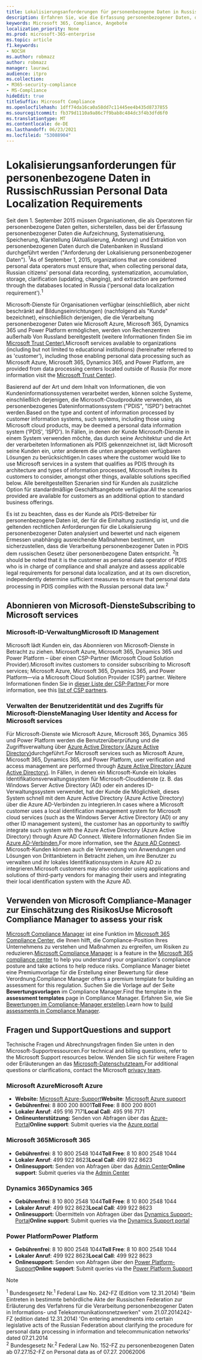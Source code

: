 ```yaml
---
title: Lokalisierungsanforderungen für personenbezogene Daten in Russisch
description: Erfahren Sie, wie die Erfassung personenbezogener Daten, die Aufzeichnung personenbezogener Daten russischer Bürger, die Systematisierung, das Auffangen, die Speicherung, die Klarstellung und die Extraktion in Microsoft-Dienste und Datenbanken in Russland durchgeführt werden.
keywords: Microsoft 365, Compliance, Angebote
localization_priority: None
ms.prod: microsoft-365-enterprise
ms.topic: article
f1.keywords:
- NOCSH
ms.author: robmazz
author: robmazz
manager: laurawi
audience: itpro
ms.collection:
- M365-security-compliance
- MS-Compliance
hideEdit: true
titleSuffix: Microsoft Compliance
ms.openlocfilehash: 1dff74da16ca0a58dd7c11445ee4b435d8737855
ms.sourcegitcommit: fb379d1110a9a86c7f9bab8c484dc3f4b3dfd6f0
ms.translationtype: MT
ms.contentlocale: de-DE
ms.lasthandoff: 06/23/2021
ms.locfileid: "53088904"
---
```

# <a name="russian-personal-data-localization-requirements"></a><span data-ttu-id="ad74a-104">Lokalisierungsanforderungen für personenbezogene Daten in Russisch</span><span class="sxs-lookup"><span data-stu-id="ad74a-104">Russian Personal Data Localization Requirements</span></span>

<span data-ttu-id="ad74a-105">Seit dem 1. September 2015 müssen Organisationen, die als Operatoren für personenbezogene Daten gelten, sicherstellen, dass bei der Erfassung personenbezogener Daten die Aufzeichnung, Systematisierung, Speicherung, Klarstellung (Aktualisierung, Änderung) und Extraktion von personenbezogenen Daten durch die Datenbanken in Russland durchgeführt werden ("Anforderung der Lokalisierung personenbezogener Daten"). <sup>1</sup></span><span class="sxs-lookup"><span data-stu-id="ad74a-105">As of September 1, 2015, organizations that are considered personal data operators must ensure that, when collecting personal data, Russian citizens' personal data recording, systematization, accumulation, storage, clarification (updating, changing), and extraction are performed through the databases located in Russia ('personal data localization requirement').<sup>1</sup></span></span>

<span data-ttu-id="ad74a-106">Microsoft-Dienste für Organisationen verfügbar (einschließlich, aber nicht beschränkt auf Bildungseinrichtungen) (nachfolgend als "Kunde" bezeichnet), einschließlich derjenigen, die die Verarbeitung personenbezogener Daten wie Microsoft Azure, Microsoft 365, Dynamics 365 und Power Platform ermöglichen, werden von Rechenzentren außerhalb Von Russland bereitgestellt (weitere Informationen finden Sie im [Microsoft Trust Center).](https://www.microsoft.com/trust-center)</span><span class="sxs-lookup"><span data-stu-id="ad74a-106">Microsoft services available to organizations (including but not limited to educational institutions) (hereinafter referred to as 'customer'), including those enabling personal data processing such as Microsoft Azure, Microsoft 365, Dynamics 365, and Power Platform, are provided from data processing centers located outside of Russia (for more information visit the [Microsoft Trust Center](https://www.microsoft.com/trust-center)).</span></span>

<span data-ttu-id="ad74a-107">Basierend auf der Art und dem Inhalt von Informationen, die von Kundeninformationssystemen verarbeitet werden, können solche Systeme, einschließlich derjenigen, die Microsoft-Cloudprodukte verwenden, als personenbezogenes Dateninformationssystem ("PDIS", "ISPD") betrachtet werden.</span><span class="sxs-lookup"><span data-stu-id="ad74a-107">Based on the type and content of information processed by customer information systems, such systems, including those using Microsoft cloud products, may be deemed a personal data information system ('PDIS', 'ISPD').</span></span> <span data-ttu-id="ad74a-108">In Fällen, in denen der Kunde Microsoft-Dienste in einem System verwenden möchte, das durch seine Architektur und die Art der verarbeiteten Informationen als PDIS gekennzeichnet ist, lädt Microsoft seine Kunden ein, unter anderem die unten angegebenen verfügbaren Lösungen zu berücksichtigen.</span><span class="sxs-lookup"><span data-stu-id="ad74a-108">In cases where the customer would like to use Microsoft services in a system that qualifies as PDIS through its architecture and types of information processed, Microsoft invites its customers to consider, amongst other things, available solutions specified below.</span></span> <span data-ttu-id="ad74a-109">Alle bereitgestellten Szenarien sind für Kunden als zusätzliche Option für standardmäßige Geschäftsangebote verfügbar.</span><span class="sxs-lookup"><span data-stu-id="ad74a-109">All the scenarios provided are available for customers as an additional option to standard business offerings.</span></span>

<span data-ttu-id="ad74a-110">Es ist zu beachten, dass es der Kunde als PDIS-Betreiber für personenbezogene Daten ist, der für die Einhaltung zuständig ist, und die geltenden rechtlichen Anforderungen für die Lokalisierung personenbezogener Daten analysiert und bewertet und nach eigenem Ermessen unabhängig ausreichende Maßnahmen bestimmt, um sicherzustellen, dass die Verarbeitung personenbezogener Daten in PDIS dem russischen Gesetz über personenbezogene Daten entspricht. <sup>2</sup></span><span class="sxs-lookup"><span data-stu-id="ad74a-110">It should be noted that it is the customer as personal data operator of PDIS who is in charge of compliance and shall analyze and assess applicable legal requirements for personal data localization, and at its own discretion, independently determine sufficient measures to ensure that personal data processing in PDIS complies with the Russian personal data law.<sup>2</sup></span></span>

## <a name="subscribing-to-microsoft-services"></a><span data-ttu-id="ad74a-111">Abonnieren von Microsoft-Dienste</span><span class="sxs-lookup"><span data-stu-id="ad74a-111">Subscribing to Microsoft services</span></span>

### <a name="microsoft-id-management"></a><span data-ttu-id="ad74a-112">Microsoft-ID-Verwaltung</span><span class="sxs-lookup"><span data-stu-id="ad74a-112">Microsoft ID Management</span></span>

<span data-ttu-id="ad74a-113">Microsoft lädt Kunden ein, das Abonnieren von Microsoft-Dienste in Betracht zu ziehen. Microsoft Azure, Microsoft 365, Dynamics 365 und Power Platform – über einen CSP-Partner (Microsoft Cloud Solution Provider).</span><span class="sxs-lookup"><span data-stu-id="ad74a-113">Microsoft invites customers to consider subscribing to Microsoft services; Microsoft Azure, Microsoft 365, Dynamics 365, and Power Platform—via a Microsoft Cloud Solution Provider (CSP) partner.</span></span> <span data-ttu-id="ad74a-114">Weitere Informationen finden Sie in [dieser Liste der CSP-Partner.](https://pinpoint.microsoft.com/search?type=services&campaign=691)</span><span class="sxs-lookup"><span data-stu-id="ad74a-114">For more information, see this [list of CSP partners](https://pinpoint.microsoft.com/search?type=services&campaign=691).</span></span>

### <a name="managing-user-identity-and-access-for-microsoft-services"></a><span data-ttu-id="ad74a-115">Verwalten der Benutzeridentität und des Zugriffs für Microsoft-Dienste</span><span class="sxs-lookup"><span data-stu-id="ad74a-115">Managing User Identity and Access for Microsoft services</span></span>

<span data-ttu-id="ad74a-116">Für Microsoft-Dienste wie Microsoft Azure, Microsoft 365, Dynamics 365 und Power Platform werden die Benutzerüberprüfung und die Zugriffsverwaltung über [Azure Active Directory (Azure Active Directory)](https://azure.microsoft.com/services/active-directory/)durchgeführt.</span><span class="sxs-lookup"><span data-stu-id="ad74a-116">For Microsoft services such as Microsoft Azure, Microsoft 365, Dynamics 365, and Power Platform, user verification and access management are performed through [Azure Active Directory (Azure Active Directory)](https://azure.microsoft.com/services/active-directory/).</span></span> <span data-ttu-id="ad74a-117">In Fällen, in denen ein Microsoft-Kunde ein lokales Identifikationsverwaltungssystem für Microsoft-Clouddienste (z. B. das Windows Server Active Directory (AD) oder ein anderes ID-Verwaltungssystem verwendet, hat der Kunde die Möglichkeit, dieses System schnell mit dem Azure Active Directory (Azure Active Directory) über die Azure AD-Verbinden zu integrieren.</span><span class="sxs-lookup"><span data-stu-id="ad74a-117">In cases where a Microsoft customer uses a local identification management system for Microsoft cloud services (such as the Windows Server Active Directory (AD) or any other ID management system), the customer has an opportunity to swiftly integrate such system with the Azure Active Directory (Azure Active Directory) through Azure AD Connect.</span></span> <span data-ttu-id="ad74a-118">Weitere Informationen finden Sie im [Azure AD-Verbinden.](/azure/active-directory/cloud-provisioning/)</span><span class="sxs-lookup"><span data-stu-id="ad74a-118">For more information, see the [Azure AD Connect](/azure/active-directory/cloud-provisioning/).</span></span> <span data-ttu-id="ad74a-119">Microsoft-Kunden können auch die Verwendung von Anwendungen und Lösungen von Drittanbietern in Betracht ziehen, um ihre Benutzer zu verwalten und ihr lokales Identifikationssystem in Azure AD zu integrieren.</span><span class="sxs-lookup"><span data-stu-id="ad74a-119">Microsoft customers may also consider using applications and solutions of third-party vendors for managing their users and integrating their local identification system with the Azure AD.</span></span>

## <a name="use-microsoft-compliance-manager-to-assess-your-risk"></a><span data-ttu-id="ad74a-120">Verwenden von Microsoft Compliance-Manager zur Einschätzung des Risikos</span><span class="sxs-lookup"><span data-stu-id="ad74a-120">Use Microsoft Compliance Manager to assess your risk</span></span>

<span data-ttu-id="ad74a-121">[Microsoft Compliance Manager](/microsoft-365/compliance/compliance-manager) ist eine Funktion im [Microsoft 365 Compliance Center](/microsoft-365/compliance/microsoft-365-compliance-center), die Ihnen hilft, die Compliance-Position Ihres Unternehmens zu verstehen und Maßnahmen zu ergreifen, um Risiken zu reduzieren.</span><span class="sxs-lookup"><span data-stu-id="ad74a-121">[Microsoft Compliance Manager](/microsoft-365/compliance/compliance-manager) is a feature in the [Microsoft 365 compliance center](/microsoft-365/compliance/microsoft-365-compliance-center) to help you understand your organization's compliance posture and take actions to help reduce risks.</span></span> <span data-ttu-id="ad74a-122">Compliance Manager bietet eine Premiumvorlage für die Erstellung einer Bewertung für diese Verordnung.</span><span class="sxs-lookup"><span data-stu-id="ad74a-122">Compliance Manager offers a premium template for building an assessment for this regulation.</span></span> <span data-ttu-id="ad74a-123">Suchen Sie die Vorlage auf der Seite **Bewertungsvorlagen** im Compliance Manager.</span><span class="sxs-lookup"><span data-stu-id="ad74a-123">Find the template in the **assessment templates** page in Compliance Manager.</span></span> <span data-ttu-id="ad74a-124">Erfahren Sie, wie Sie [Bewertungen im Compliance-Manager erstellen](/microsoft-365/compliance/compliance-manager-assessments).</span><span class="sxs-lookup"><span data-stu-id="ad74a-124">Learn how to [build assessments in Compliance Manager](/microsoft-365/compliance/compliance-manager-assessments).</span></span>

## <a name="questions-and-support"></a><span data-ttu-id="ad74a-125">Fragen und Support</span><span class="sxs-lookup"><span data-stu-id="ad74a-125">Questions and support</span></span>

<span data-ttu-id="ad74a-126">Technische Fragen und Abrechnungsfragen finden Sie unten in den Microsoft-Supportressourcen.</span><span class="sxs-lookup"><span data-stu-id="ad74a-126">For technical and billing questions, refer to the Microsoft Support resources below.</span></span> <span data-ttu-id="ad74a-127">Wenden Sie sich für weitere Fragen oder Erläuterungen an das [Microsoft-Datenschutzteam.](https://support.microsoft.com/gp/privacy-page)</span><span class="sxs-lookup"><span data-stu-id="ad74a-127">For additional questions or clarifications, contact the Microsoft [privacy team](https://support.microsoft.com/gp/privacy-page).</span></span>

### <a name="microsoft-azure"></a><span data-ttu-id="ad74a-128">Microsoft Azure</span><span class="sxs-lookup"><span data-stu-id="ad74a-128">Microsoft Azure</span></span>

- <span data-ttu-id="ad74a-129">**Website:** [Microsoft Azure-Support](https://aka.ms/GetAzureSupport)</span><span class="sxs-lookup"><span data-stu-id="ad74a-129">**Website**: [Microsoft Azure support](https://aka.ms/GetAzureSupport)</span></span>
- <span data-ttu-id="ad74a-130">**Gebührenfrei**: 8 800 200 8001</span><span class="sxs-lookup"><span data-stu-id="ad74a-130">**Toll Free**: 8 800 200 8001</span></span>
- <span data-ttu-id="ad74a-131">**Lokaler Anruf**: 495 916 7171</span><span class="sxs-lookup"><span data-stu-id="ad74a-131">**Local Call**: 495 916 7171</span></span>
- <span data-ttu-id="ad74a-132">**Onlineunterstützung:** Senden von Abfragen über das [Azure-Portal](https://portal.azure.com)</span><span class="sxs-lookup"><span data-stu-id="ad74a-132">**Online support**: Submit queries via the [Azure portal](https://portal.azure.com)</span></span>

### <a name="microsoft-365"></a><span data-ttu-id="ad74a-133">Microsoft 365</span><span class="sxs-lookup"><span data-stu-id="ad74a-133">Microsoft 365</span></span>

- <span data-ttu-id="ad74a-134">**Gebührenfrei**: 8 10 800 2548 1044</span><span class="sxs-lookup"><span data-stu-id="ad74a-134">**Toll Free**: 8 10 800 2548 1044</span></span>
- <span data-ttu-id="ad74a-135">**Lokaler Anruf**: 499 922 8623</span><span class="sxs-lookup"><span data-stu-id="ad74a-135">**Local Call**: 499 922 8623</span></span>
- <span data-ttu-id="ad74a-136">**Onlinesupport:** Senden von Abfragen über das [Admin Center](https://portal.office.com/)</span><span class="sxs-lookup"><span data-stu-id="ad74a-136">**Online support**: Submit queries via the [Admin Center](https://portal.office.com/)</span></span>

### <a name="dynamics-365"></a><span data-ttu-id="ad74a-137">Dynamics 365</span><span class="sxs-lookup"><span data-stu-id="ad74a-137">Dynamics 365</span></span>

- <span data-ttu-id="ad74a-138">**Gebührenfrei**: 8 10 800 2548 1044</span><span class="sxs-lookup"><span data-stu-id="ad74a-138">**Toll Free**: 8 10 800 2548 1044</span></span>
- <span data-ttu-id="ad74a-139">**Lokaler Anruf**: 499 922 8623</span><span class="sxs-lookup"><span data-stu-id="ad74a-139">**Local Call**: 499 922 8623</span></span>
- <span data-ttu-id="ad74a-140">**Onlinesupport:** Übermitteln von Abfragen über das [Dynamics Support-Portal](https://dynamics.microsoft.com/support/)</span><span class="sxs-lookup"><span data-stu-id="ad74a-140">**Online support**: Submit queries via the [Dynamics Support portal](https://dynamics.microsoft.com/support/)</span></span>

### <a name="power-platform"></a><span data-ttu-id="ad74a-141">Power Platform</span><span class="sxs-lookup"><span data-stu-id="ad74a-141">Power Platform</span></span>

- <span data-ttu-id="ad74a-142">**Gebührenfrei**: 8 10 800 2548 1044</span><span class="sxs-lookup"><span data-stu-id="ad74a-142">**Toll Free**: 8 10 800 2548 1044</span></span>
- <span data-ttu-id="ad74a-143">**Lokaler Anruf**: 499 922 8623</span><span class="sxs-lookup"><span data-stu-id="ad74a-143">**Local Call**: 499 922 8623</span></span>
- <span data-ttu-id="ad74a-144">**Onlinesupport:** Senden von Abfragen über den [Power Platform-Support](/power-platform/admin/get-help-support)</span><span class="sxs-lookup"><span data-stu-id="ad74a-144">**Online support**: Submit queries via the [Power Platform Support](/power-platform/admin/get-help-support)</span></span>

> [!NOTE]
> <span data-ttu-id="ad74a-145"><sup>1</sup> Bundesgesetz Nr.</span><span class="sxs-lookup"><span data-stu-id="ad74a-145"><sup>1</sup> Federal Law No.</span></span> <span data-ttu-id="ad74a-146">242-FZ (Edition vom 12.31.2014) "Beim Eintreten in bestimmte behördliche Akte der Russischen Federation zur Erläuterung des Verfahrens für die Verarbeitung personenbezogener Daten in Informations- und Telekommunikationsnetzwerken" vom 21.07.2014</span><span class="sxs-lookup"><span data-stu-id="ad74a-146">242-FZ (edition dated 12.31.2014) 'On entering amendments into certain legislative acts of the Russian Federation about clarifying the procedure for personal data processing in information and telecommunication networks' dated 07.21.2014</span></span> <br>
> <span data-ttu-id="ad74a-147"><sup>2</sup> Bundesgesetz Nr.</span><span class="sxs-lookup"><span data-stu-id="ad74a-147"><sup>2</sup> Federal Law No.</span></span> <span data-ttu-id="ad74a-148">152-FZ zu personenbezogenen Daten ab 07.27.</span><span class="sxs-lookup"><span data-stu-id="ad74a-148">152-FZ on Personal data as of 07.27.</span></span> <span data-ttu-id="ad74a-149">2006</span><span class="sxs-lookup"><span data-stu-id="ad74a-149">2006</span></span><br>
